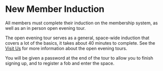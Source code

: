 # New Member Induction 
All members must complete their induction on the membership system, as well as an in person open evening tour.

The open evening tour serves as a general, space-wide induction that covers a lot of the basics, it takes about 40 minutes to complete. See the [Visit Us](https://www.hacman.org.uk/visit-us/) for more information about the open evening tours.

You will be given a password at the end of the tour to allow you to finish signing up, and to register a fob and enter the space.